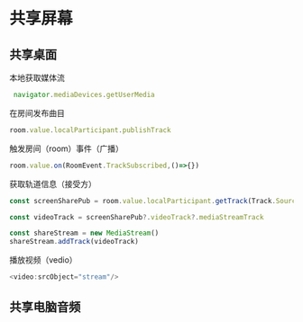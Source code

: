 # 共享屏幕



## 共享桌面

本地获取媒体流

~~~ts
 navigator.mediaDevices.getUserMedia
~~~

在房间发布曲目

~~~ts
room.value.localParticipant.publishTrack
~~~

触发房间（room）事件（广播）

```ts
room.value.on(RoomEvent.TrackSubscribed,()=>{})
```

获取轨道信息（接受方）

```ts
const screenSharePub = room.value.localParticipant.getTrack(Track.Source.ScreenShareAudio)

const videoTrack = screenSharePub?.videoTrack?.mediaStreamTrack

const shareStream = new MediaStream()
shareStream.addTrack(videoTrack)
```

播放视频（vedio）

```ts
<video:srcObject="stream"/>
```



## 共享电脑音频

